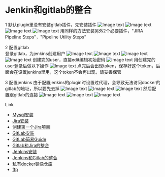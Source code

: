 # Jenkin和gitlab的整合

1   默认plugin里没有安装gitlab插件，先安装插件
![Image text](https://raw.githubusercontent.com/k19810703/myimages/master/jenkinsgitlab1.png)
![Image text](https://raw.githubusercontent.com/k19810703/myimages/master/jenkinsgitlab2.png)
![Image text](https://raw.githubusercontent.com/k19810703/myimages/master/jenkinsgitlab3.png)
![Image text](https://raw.githubusercontent.com/k19810703/myimages/master/jenkinsgitlab4.png)
用同样的方法安装另外2个必要插件，"JIRA Pipeline Steps"，"Pipeline Utility Steps"


2 配置gitlab   
登录gitlab，为jenkins创建用户
![Image text](https://raw.githubusercontent.com/k19810703/myimages/master/jenkinsgitlab5.png)
![Image text](https://raw.githubusercontent.com/k19810703/myimages/master/jenkinsgitlab6.png)
![Image text](https://raw.githubusercontent.com/k19810703/myimages/master/jenkinsgitlab7.png)
![Image text](https://raw.githubusercontent.com/k19810703/myimages/master/jenkinsgitlab8.png)
创建完的user，直接edit编辑初始密码
![Image text](https://raw.githubusercontent.com/k19810703/myimages/master/jenkinsgitlab9.png)
用创建完的user登录后做以下操作
![Image text](https://raw.githubusercontent.com/k19810703/myimages/master/jenkinsgitlab10.png)
点完后会出现token，保存好这个token，后面会在设置jenkins里用，这个token不会再出现，请妥善保管

3 配置jenkins
由于配置jenkins的plugin时设置过代理，会导致无法访问docker的gitlab的地址，所以要先去掉
![Image text](https://raw.githubusercontent.com/k19810703/myimages/master/jenkinsgitlab11.png)
![Image text](https://raw.githubusercontent.com/k19810703/myimages/master/jenkinsgitlab12.png)
![Image text](https://raw.githubusercontent.com/k19810703/myimages/master/jenkinsgitlab13.png)
然后配置跟gitlab的连接
![Image text](https://raw.githubusercontent.com/k19810703/myimages/master/jenkinsgitlab14.png)
![Image text](https://raw.githubusercontent.com/k19810703/myimages/master/jenkinsgitlab15.png)
![Image text](https://raw.githubusercontent.com/k19810703/myimages/master/jenkinsgitlab16.png)

Link
* [Mysql安装](https://github.ibm.com/wuhd/DevOpsToolChainSetupGuide/blob/master/README_Docker_mysqlinstall.md)
* [Jira安装](https://github.ibm.com/wuhd/DevOpsToolChainSetupGuide/blob/master/README_Docker_jirainstall.md)
* [创建第一个Jira项目](https://github.ibm.com/wuhd/DevOpsToolChainSetupGuide/blob/master/README_Docker_jiracreateprj.md)
* [GitLab安装](https://github.ibm.com/wuhd/DevOpsToolChainSetupGuide/blob/master/README_Docker_GitLabInstall.md)
* [GitLab简易Guide](https://github.ibm.com/wuhd/DevOpsToolChainSetupGuide/blob/master/README_Docker_GitLabUserGuide.md)
* [Gitlab和Jira的整合](https://github.ibm.com/wuhd/DevOpsToolChainSetupGuide/blob/master/README_Docker_GitLabJira.md)
* [Jenkins安装](https://github.ibm.com/wuhd/DevOpsToolChainSetupGuide/blob/master/README_Docker_Jenkins.md)
* [Jenkins和Gitlab的整合](https://github.ibm.com/wuhd/DevOpsToolChainSetupGuide/blob/master/README_Docker_JenkinsGitlab.md)
* [私有docker镜像仓库](https://github.ibm.com/wuhd/DevOpsToolChainSetupGuide/blob/master/README_Docker_DockerRegistry.md)
* [ftp](https://github.ibm.com/wuhd/DevOpsToolChainSetupGuide/blob/master/README_Docker_ftp.md)
